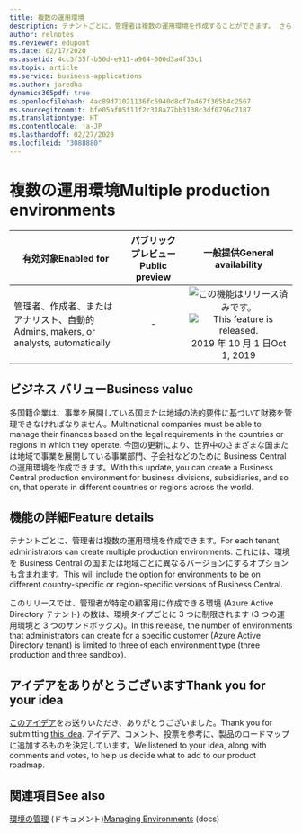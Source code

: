 ```yaml
---
title: 複数の運用環境
description: テナントごとに、管理者は複数の運用環境を作成することができます。 さらに、テナント環境は、異なる国/地域のバージョンを基にすることができます。
author: relnotes
ms.reviewer: edupont
ms.date: 02/17/2020
ms.assetid: 4cc3f35f-b56d-e911-a964-000d3a4f33c1
ms.topic: article
ms.service: business-applications
ms.author: jaredha
dynamics365pdf: true
ms.openlocfilehash: 4ac89d71021136fc5940d8cf7e467f365b4c2567
ms.sourcegitcommit: bfe05af05f11f2c318a77bb3138c3df0796c7187
ms.translationtype: HT
ms.contentlocale: ja-JP
ms.lasthandoff: 02/27/2020
ms.locfileid: "3088880"
---
```

# <a name="multiple-production-environments"></a><span data-ttu-id="77300-104">複数の運用環境</span><span class="sxs-lookup"><span data-stu-id="77300-104">Multiple production environments</span></span>


| <span data-ttu-id="77300-105">有効対象</span><span class="sxs-lookup"><span data-stu-id="77300-105">Enabled for</span></span>    |  <span data-ttu-id="77300-106">パブリック プレビュー</span><span class="sxs-lookup"><span data-stu-id="77300-106">Public preview</span></span> | <span data-ttu-id="77300-107">一般提供</span><span class="sxs-lookup"><span data-stu-id="77300-107">General availability</span></span> | 
| ---------- | :----------: |:----------: |
|<span data-ttu-id="77300-108">管理者、作成者、またはアナリスト、自動的</span><span class="sxs-lookup"><span data-stu-id="77300-108">Admins, makers, or analysts, automatically</span></span>|-| <span data-ttu-id="77300-109">![この機能はリリース済みです。](/dynamics365-release-plan/media/green-checkmark.png "この機能はリリース済みです。")</span><span class="sxs-lookup"><span data-stu-id="77300-109">![This feature is released.](/dynamics365-release-plan/media/green-checkmark.png "This feature is released.")</span></span> <span data-ttu-id="77300-110">2019 年 10 月 1 日</span><span class="sxs-lookup"><span data-stu-id="77300-110">Oct 1, 2019</span></span>|


## <a name="business-value"></a><span data-ttu-id="77300-111">ビジネス バリュー</span><span class="sxs-lookup"><span data-stu-id="77300-111">Business value</span></span>
<!-- bv start -->
<span data-ttu-id="77300-112">多国籍企業は、事業を展開している国または地域の法的要件に基づいて財務を管理できなければなりません。</span><span class="sxs-lookup"><span data-stu-id="77300-112">Multinational companies must be able to manage their finances based on the legal requirements in the countries or regions in which they operate.</span></span> <span data-ttu-id="77300-113">今回の更新により、世界中のさまざまな国または地域で事業を展開している事業部門、子会社などのために Business Central の運用環境を作成できます。</span><span class="sxs-lookup"><span data-stu-id="77300-113">With this update, you can create a Business Central production environment for business divisions, subsidiaries, and so on, that operate in different countries or regions across the world.</span></span>
<!-- bv end -->



## <a name="feature-details"></a><span data-ttu-id="77300-114">機能の詳細</span><span class="sxs-lookup"><span data-stu-id="77300-114">Feature details</span></span>
<!--feature detail start -->
<span data-ttu-id="77300-115">テナントごとに、管理者は複数の運用環境を作成できます。</span><span class="sxs-lookup"><span data-stu-id="77300-115">For each tenant, administrators can create multiple production environments.</span></span> <span data-ttu-id="77300-116">これには、環境を Business Central の国または地域ごとに異なるバージョンにするオプションも含まれます。</span><span class="sxs-lookup"><span data-stu-id="77300-116">This will include the option for environments to be on different country-specific or region-specific versions of Business Central.</span></span>

<span data-ttu-id="77300-117">このリリースでは、管理者が特定の顧客用に作成できる環境 (Azure Active Directory テナント) の数は、環境タイプごとに 3 つに制限されます (3 つの運用環境と 3 つのサンドボックス)。</span><span class="sxs-lookup"><span data-stu-id="77300-117">In this release, the number of environments that administrators can create for a specific customer (Azure Active Directory tenant) is limited to three of each environment type (three production and three sandbox).</span></span>   
<!--feature detail end -->









## <a name="thank-you-for-your-idea"></a><span data-ttu-id="77300-118">アイデアをありがとうございます</span><span class="sxs-lookup"><span data-stu-id="77300-118">Thank you for your idea</span></span>
<span data-ttu-id="77300-119">[このアイデア](https://experience.dynamics.com/ideas/idea/?ideaid=fc1a25e3-68e6-e811-a140-0003ff68b41e)をお送りいただき、ありがとうございました。</span><span class="sxs-lookup"><span data-stu-id="77300-119">Thank you for submitting [this idea](https://experience.dynamics.com/ideas/idea/?ideaid=fc1a25e3-68e6-e811-a140-0003ff68b41e).</span></span> <span data-ttu-id="77300-120">アイデア、コメント、投票を参考に、製品のロードマップに追加するものを決定しています。</span><span class="sxs-lookup"><span data-stu-id="77300-120">We listened to your idea, along with comments and votes, to help us decide what to add to our product roadmap.</span></span>

## <a name="see-also"></a><span data-ttu-id="77300-121">関連項目</span><span class="sxs-lookup"><span data-stu-id="77300-121">See also</span></span>

<span data-ttu-id="77300-122">[環境の管理](https://docs.microsoft.com/dynamics365/business-central/dev-itpro/administration/tenant-admin-center-environments) (ドキュメント)</span><span class="sxs-lookup"><span data-stu-id="77300-122">[Managing Environments](https://docs.microsoft.com/dynamics365/business-central/dev-itpro/administration/tenant-admin-center-environments) (docs)</span></span>
